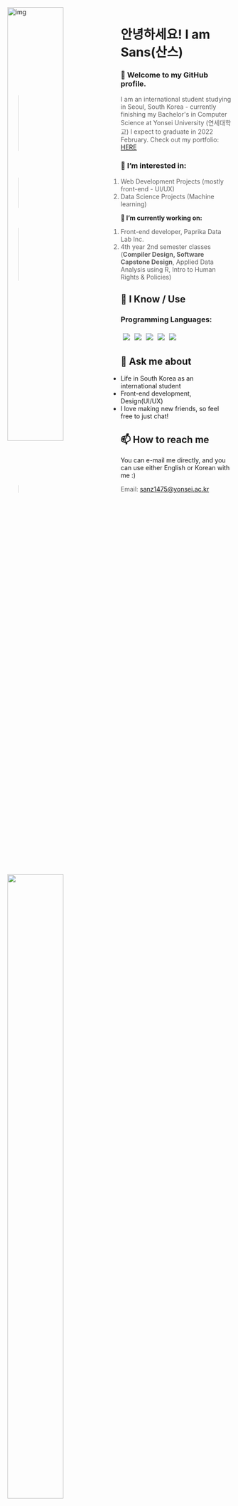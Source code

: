 <img align="left" alt="img" src="http://25.media.tumblr.com/72d5855e55a1971645b927c14debc7ce/tumblr_mtjget4P4m1ru39xmo1_500.gif" width="50%" height="auto" />
<div align="left">
<h1> 안녕하세요! I am Sans(산스) </h1>
</div>

### 👋 Welcome to my GitHub profile.
> I am an international student studying in Seoul, South Korea - currently finishing my Bachelor's in Computer Science at Yonsei University (연세대학교)
> I expect to graduate in 2022 February. Check out my portfolio: <a href="https://raspberrysans.github.io/"> HERE </a>

### 👀 I’m interested in:
> 1. Web Development Projects (mostly front-end - UI/UX)
> 2. Data Science Projects (Machine learning)
<img width="50%" height="60%" display="flex-wrap" align="left" src="https://github-readme-stats.vercel.app/api?username=raspberrysans&show_icons=true&hide_border=true" />

<div align="left">
  
<b>🌱 I’m currently working on:</b>
  
> 1. Front-end developer, Paprika Data Lab Inc.
> 2. 4th year 2nd semester classes (<b>Compiler Design, Software Capstone Design</b>, 
  Applied Data Analysis using R, Intro to Human Rights & Policies)

</div>

## 🧠 I Know / Use

### Programming Languages:

<img src="https://img.shields.io/badge/-C++-black?style=for-the-badge&logo=c%2B%2B&logoColor=blue" style="margin:5px" /><img src="http://img.shields.io/badge/-python-black?style=for-the-badge&logo=python&logoColor=blue" style="margin:5px" /><img src="http://img.shields.io/badge/-c-black?style=for-the-badge&logo=c&logoColor=white" style="margin:5px" /><img src="http://img.shields.io/badge/-java-black?style=for-the-badge&logo=java&logoColor=orange" style="margin:5px" /><img src="http://img.shields.io/badge/-javascript-black?style=for-the-badge&logo=javascript" style="margin:5px" />


## 💬 Ask me about

-  Life in South Korea as an international student
-  Front-end development, Design(UI/UX)
-  I love making new friends, so feel free to just chat!

## 📫 How to reach me

You can e-mail me directly, and you can use either English or Korean with me :)
> Email: <a href="mailto:sanz1475@yonsei.ac.kr">sanz1475@yonsei.ac.kr</a>

<!---
sanz1475/sanz1475 is a ✨ special ✨ repository because its `README.md` (this file) appears on your GitHub profile.
You can click the Preview link to take a look at your changes.
--->
